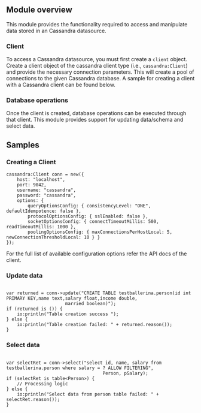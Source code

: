 ## Module overview

This module provides the functionality required to access and manipulate data stored in an Cassandra datasource.

### Client

To access a Cassandra datasource, you must first create a `client` object. Create a client object of the cassandra client type (i.e., `cassandra:Client`) and provide the necessary connection parameters. This will create a pool of connections to the given Cassandra database. A sample for creating a client with a Cassandra client can be found below.

### Database operations

Once the client is created, database operations can be executed through that client. This module provides support for updating data/schema and select data.

## Samples

### Creating a Client
```ballerina
cassandra:Client conn = new({
    host: "localhost",
    port: 9042,
    username: "cassandra",
    password: "cassandra",
    options: {
        queryOptionsConfig: { consistencyLevel: "ONE", defaultIdempotence: false },
        protocolOptionsConfig: { sslEnabled: false },
        socketOptionsConfig: { connectTimeoutMillis: 500, readTimeoutMillis: 1000 },
        poolingOptionsConfig: { maxConnectionsPerHostLocal: 5, newConnectionThresholdLocal: 10 } }
});
```
For the full list of available configuration options refer the API docs of the client.

### Update data

```ballerina

var returned = conn->update("CREATE TABLE testballerina.person(id int PRIMARY KEY,name text,salary float,income double,
                      married boolean)");
if (returned is ()) {
    io:println("Table creation success ");
} else {
    io:println("Table creation failed: " + returned.reason());
}
```

### Select data

```ballerina

var selectRet = conn->select("select id, name, salary from testballerina.person where salary = ? ALLOW FILTERING",
                                    Person, pSalary);
if (selectRet is table<Person>) {
    // Processing logic
} else {
    io:println("Select data from person table failed: " + selectRet.reason());
}
```